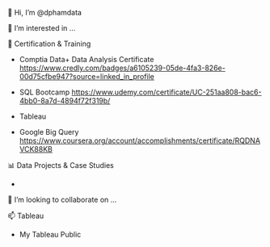 👋 Hi, I’m @dphamdata


👀 I’m interested in ...


🌱 Certification & Training 

- Comptia Data+ Data Analysis Certificate https://www.credly.com/badges/a6105239-05de-4fa3-826e-00d75cfbe947?source=linked_in_profile

- SQL Bootcamp https://www.udemy.com/certificate/UC-251aa808-bac6-4bb0-8a7d-4894f72f319b/

- Tableau 

- Google Big Query https://www.coursera.org/account/accomplishments/certificate/RQDNAVCK88KB

📊 Data Projects & Case Studies 

- 


💞️ I’m looking to collaborate on ...


📫 Tableau 

- My Tableau Public


